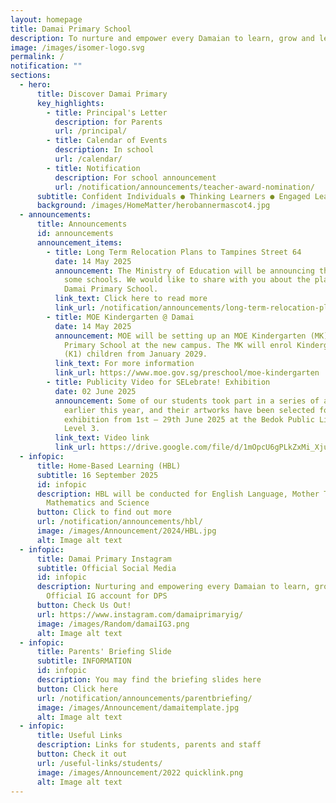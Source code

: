 ```yaml
---
layout: homepage
title: Damai Primary School
description: To nurture and empower every Damaian to learn, grow and lead.
image: /images/isomer-logo.svg
permalink: /
notification: ""
sections:
  - hero:
      title: Discover Damai Primary
      key_highlights:
        - title: Principal's Letter
          description: for Parents
          url: /principal/
        - title: Calendar of Events
          description: In school
          url: /calendar/
        - title: Notification
          description: For school announcement
          url: /notification/announcements/teacher-award-nomination/
      subtitle: Confident Individuals ● Thinking Learners ● Engaged Leaders
      background: /images/HomeMatter/herobannermascot4.jpg
  - announcements:
      title: Announcements
      id: announcements
      announcement_items:
        - title: Long Term Relocation Plans to Tampines Street 64
          date: 14 May 2025
          announcement: The Ministry of Education will be announcing the relocation of
            some schools. We would like to share with you about the plans for
            Damai Primary School.
          link_text: Click here to read more
          link_url: /notification/announcements/long-term-relocation-plans/
        - title: MOE Kindergarten @ Damai
          date: 14 May 2025
          announcement: MOE will be setting up an MOE Kindergarten (MK) within Damai
            Primary School at the new campus. The MK will enrol Kindergarten 1
            (K1) children from January 2029.
          link_text: For more information
          link_url: https://www.moe.gov.sg/preschool/moe-kindergarten
        - title: Publicity Video for SELebrate! Exhibition
          date: 02 June 2025
          announcement: Some of our students took part in a series of art workshops
            earlier this year, and their artworks have been selected for
            exhibition from 1st – 29th June 2025 at the Bedok Public Library,
            Level 3.
          link_text: Video link
          link_url: https://drive.google.com/file/d/1mOpcU6gPLkZxMi_XjuxOnojnzSxrDfjS/view?usp=sharing
  - infopic:
      title: Home-Based Learning (HBL)
      subtitle: 16 September 2025
      id: infopic
      description: HBL will be conducted for English Language, Mother Tongue Language,
        Mathematics and Science
      button: Click to find out more
      url: /notification/announcements/hbl/
      image: /images/Announcement/2024/HBL.jpg
      alt: Image alt text
  - infopic:
      title: Damai Primary Instagram
      subtitle: Official Social Media
      id: infopic
      description: Nurturing and empowering every Damaian to learn, grow and lead.
        Official IG account for DPS
      button: Check Us Out!
      url: https://www.instagram.com/damaiprimaryig/
      image: /images/Random/damaiIG3.png
      alt: Image alt text
  - infopic:
      title: Parents' Briefing Slide
      subtitle: INFORMATION
      id: infopic
      description: You may find the briefing slides here
      button: Click here
      url: /notification/announcements/parentbriefing/
      image: /images/Announcement/damaitemplate.jpg
      alt: Image alt text
  - infopic:
      title: Useful Links
      description: Links for students, parents and staff
      button: Check it out
      url: /useful-links/students/
      image: /images/Announcement/2022 quicklink.png
      alt: Image alt text
---
```

